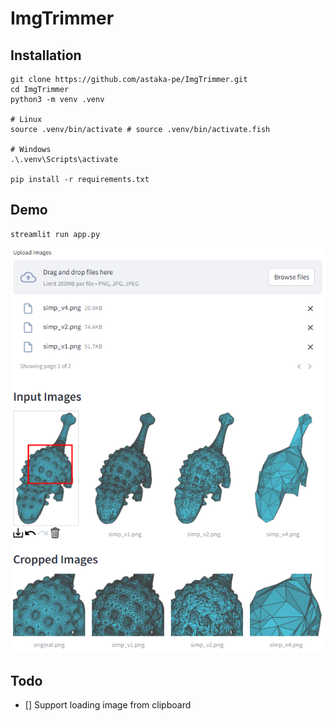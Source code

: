 # ImgTrimmer

## Installation

```
git clone https://github.com/astaka-pe/ImgTrimmer.git
cd ImgTrimmer
python3 -m venv .venv

# Linux
source .venv/bin/activate # source .venv/bin/activate.fish

# Windows
.\.venv\Scripts\activate

pip install -r requirements.txt
```

## Demo

```
streamlit run app.py
```

![Image](docs/demo.png)

## Todo

- [] Support loading image from clipboard